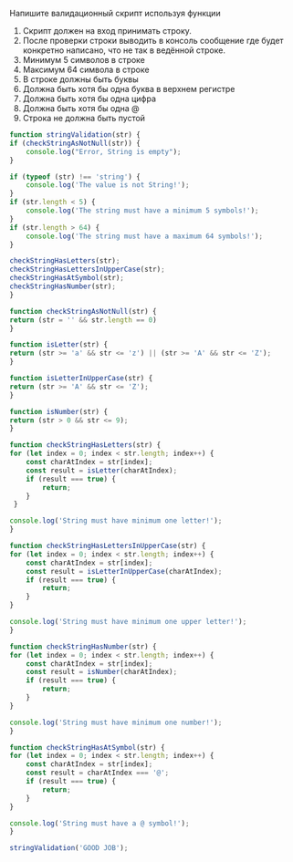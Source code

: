    
   Напишите валидационный скрипт используя функции 

   1. Скрипт должен на вход принимать строку.
   2. После проверки строки выводить в консоль сообщение где будет конкретно написано, что не так в ведённой строке.
   3. Минимум 5 символов в строке
   4. Максимум 64 символа в строке
   5. В строке должны быть буквы
   6. Должна быть хотя бы одна буква в верхнем регистре
   7. Должна быть хотя бы одна цифра
   8. Должна быть хотя бы одна @
   9. Строка не должна быть пустой
   
 
   
   ```js
   function stringValidation(str) {
   if (checkStringAsNotNull(str)) {
       console.log("Error, String is empty");
   }

   if (typeof (str) !== 'string') {
       console.log('The value is not String!');
   }
   if (str.length < 5) {
       console.log('The string must have a minimum 5 symbols!');
   }
   if (str.length > 64) {
       console.log('The string must have a maximum 64 symbols!');
   }

   checkStringHasLetters(str);
   checkStringHasLettersInUpperCase(str);
   checkStringHasAtSymbol(str);
   checkStringHasNumber(str);
   }

   function checkStringAsNotNull(str) {
   return (str = '' && str.length == 0)
   }

   function isLetter(str) {
   return (str >= 'a' && str <= 'z') || (str >= 'A' && str <= 'Z');
   }

   function isLetterInUpperCase(str) {
   return (str >= 'A' && str <= 'Z');
   }

   function isNumber(str) {
   return (str > 0 && str <= 9);
   }

   function checkStringHasLetters(str) {
   for (let index = 0; index < str.length; index++) {
       const charAtIndex = str[index];
       const result = isLetter(charAtIndex);
       if (result === true) {
           return;
       }
    }

   console.log('String must have minimum one letter!');
  }

   function checkStringHasLettersInUpperCase(str) {
   for (let index = 0; index < str.length; index++) {
       const charAtIndex = str[index];
       const result = isLetterInUpperCase(charAtIndex);
       if (result === true) {
           return;
       }
   }

   console.log('String must have minimum one upper letter!');
   }

   function checkStringHasNumber(str) {
   for (let index = 0; index < str.length; index++) {
       const charAtIndex = str[index];
       const result = isNumber(charAtIndex);
       if (result === true) {
           return;
       }
   }

   console.log('String must have minimum one number!');
   }

   function checkStringHasAtSymbol(str) {
   for (let index = 0; index < str.length; index++) {
       const charAtIndex = str[index];
       const result = charAtIndex === '@';
       if (result === true) {
           return;
       }
   }

   console.log('String must have a @ symbol!');
  }

   stringValidation('GOOD JOB');
```
